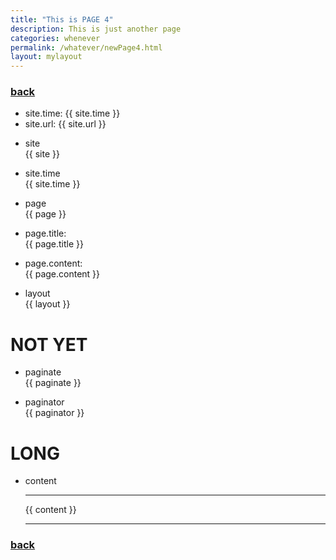 ```yaml
---
title: "This is PAGE 4"
description: This is just another page
categories: whenever
permalink: /whatever/newPage4.html
layout: mylayout
---
```


### [back](../)

<ul>
<li>site.time: {{ site.time }}</li>
<li>site.url: {{ site.url }}</li>
</ul>

- site <br> {{ site }}

- site.time <br> {{ site.time }}

- page <br> {{ page }}

- page.title: <br> {{ page.title }}

- page.content: <br> {{ page.content }}

- layout <br> {{ layout }}

# NOT YET

- paginate <br> {{ paginate }}

- paginator <br> {{ paginator }}

# LONG

- content
  <hr>
  {{ content }}
  <hr>

### [back](../)

